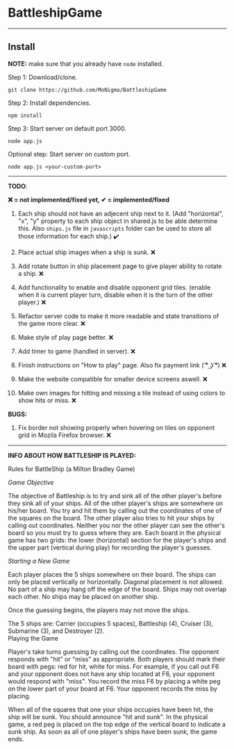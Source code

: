 # BattleshipGame

---
## Install

**NOTE:** make sure that you already have `node` installed.

Step 1: Download/clone.
```
git clone https://github.com/MoNigma/BattleshipGame
```
Step 2: Install dependencies.
```
npm install
```
Step 3: Start server on default port 3000.
```
node app.js
```
Optional step: Start server on custom port.
```
node app.js <your-custom-port>
```
---
**TODO**:

**❌ = not implemented/fixed yet, ✔ = implemented/fixed**

1. Each ship should not have an adjecent ship next to it.
   (Add "horizontal", "x", "y" property to each ship object in shared.js to be able determine this. 
    Also `ships.js` file in `javascripts` folder can be used to store all those information for each ship.) ✔️

2. Place actual ship images when a ship is sunk. ❌

3. Add rotate button in ship placement page to give player ability to rotate a ship. ❌

4. Add functionality to enable and disable opponent grid tiles. 
(enable when it is current player turn, disable when it is the turn of the other player.) ❌

5. Refactor server code to make it more readable and state transitions of the game more clear. ❌

6. Make style of play page better. ❌

7. Add timer to game (handled in server). ❌

8. Finish instructions on "How to play" page. Also fix payment link ( ͡° ͜ʖ ͡°) ❌

9. Make the website compatible for smaller device screens aswell. ❌

10. Make own images for hitting and missing a tile instead of using colors to show hits or miss. ❌

**BUGS:**

1. Fix border not showing properly when hovering on tiles on opponent grid in Mozila Firefox browser. ❌
---

**INFO ABOUT HOW BATTLESHIP IS PLAYED:**

Rules for BattleShip (a Milton Bradley Game)

_Game Objective_

The objective of Battleship is to try and sink all of the other player's before they sink all of your ships. All of the other player's ships are somewhere on his/her board.  You try and hit them by calling out the coordinates of one of the squares on the board.  The other player also tries to hit your ships by calling out coordinates.  Neither you nor the other player can see the other's board so you must try to guess where they are.  Each board in the physical game has two grids:  the lower (horizontal) section for the player's ships and the upper part (vertical during play) for recording the player's guesses.

_Starting a New Game_

Each player places the 5 ships somewhere on their board.  The ships can only be placed vertically or horizontally. Diagonal placement is not allowed. No part of a ship may hang off the edge of the board.  Ships may not overlap each other.  No ships may be placed on another ship. 

Once the guessing begins, the players may not move the ships.

The 5 ships are:  Carrier (occupies 5 spaces), Battleship (4), Cruiser (3), Submarine (3), and Destroyer (2).  
Playing the Game

Player's take turns guessing by calling out the coordinates. The opponent responds with "hit" or "miss" as appropriate. Both players should mark their board with pegs: red for hit, white for miss. For example, if you call out F6 and your opponent does not have any ship located at F6, your opponent would respond with "miss". You record the miss F6 by placing a white peg on the lower part of your board at F6. Your opponent records the miss by placing.

When all of the squares that one your ships occupies have been hit, the ship will be sunk. You should announce "hit and sunk". In the physical game, a red peg is placed on the top edge of the vertical board to indicate a sunk ship. 
As soon as all of one player's ships have been sunk, the game ends. 